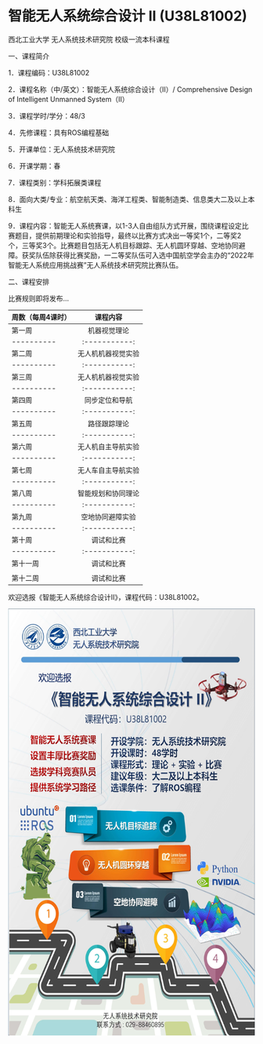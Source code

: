 # 智能无人系统综合设计 II (U38L81002)
西北工业大学 无人系统技术研究院 校级一流本科课程

一、课程简介

1．课程编码：U38L81002

2．课程名称（中/英文）：智能无人系统综合设计（II）/ Comprehensive Design of Intelligent Unmanned System（II）

3．课程学时/学分：48/3

4．先修课程：具有ROS编程基础

5．开课单位：无人系统技术研究院

6．开课学期：春

7．课程类别：学科拓展类课程

8．面向大类/专业：航空航天类、海洋工程类、智能制造类、信息类大二及以上本科生

9．课程内容：智能无人系统赛课，以1-3人自由组队方式开展，围绕课程设定比赛题目，提供前期理论和实验指导，最终以比赛方式决出一等奖1个，二等奖2个，三等奖3个。比赛题目包括无人机目标跟踪、无人机圆环穿越、空地协同避障。获奖队伍除获得比赛奖励，一二等奖队伍可入选中国航空学会主办的“2022年智能无人系统应用挑战赛”无人系统技术研究院比赛队伍。

二、课程安排

比赛规则即将发布...

| 周数（每周4课时）| 课程内容 | 
| ---------- | :-----------:  |
| 第一周     | 机器视觉理论 | 
| ---------- | :-----------:  |
| 第二周     | 无人机机器视觉实验 | 
| ---------- | :-----------:  |
| 第三周     | 无人机机器视觉实验 | 
| ---------- | :-----------:  |
| 第四周     | 同步定位和导航 | 
| ---------- | :-----------:  |
| 第五周     | 路径跟踪理论 | 
| ---------- | :-----------:  |
| 第六周     | 无人机自主导航实验| 
| ---------- | :-----------:  |
| 第七周     | 无人车自主导航实验| 
| ---------- | :-----------:  |
| 第八周     | 智能规划和协同理论| 
| ---------- | :-----------:  |
| 第九周     | 空地协同避障实验 | 
| ---------- | :-----------:  |
| 第十周     | 调试和比赛 | 
| ---------- | :-----------:  |
| 第十一周   | 调试和比赛 | 
||
| 第十二周   | 调试和比赛 | 

欢迎选报《智能无人系统综合设计II》，课程代码：U38L81002。

<div align=left><img src="https://github.com/cavayangtao/npurobocourse/blob/main/fig/poster2.jpg" width="600" height="870"/></div>
